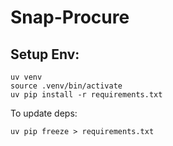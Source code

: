 # Snap-Procure

## Setup Env:
```
uv venv
source .venv/bin/activate
uv pip install -r requirements.txt
```

To update deps:

```
uv pip freeze > requirements.txt
```